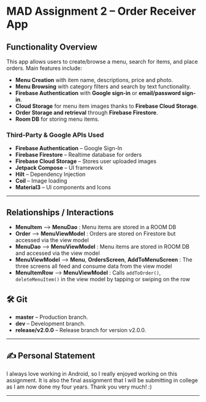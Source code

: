 # MAD Assignment 2 – Order Receiver App

## Functionality Overview

This app allows users to create/browse a menu, search for items, and place orders. Main features include:

- **Menu Creation** with item name, descriptions, price and photo.
- **Menu Browsing** with category filters and search by text functionality.
- **Firebase Authentication** with **Google sign-in** or **email/password sign-in**.
- **Cloud Storage** for menu item images thanks to **Firebase Cloud Storage**.
- **Order Storage and retrieval** through **Firebase Firestore**.
- **Room DB** for storing menu items.

### Third-Party & Google APIs Used

- **Firebase Authentication** – Google Sign-In
- **Firebase Firestore** – Realtime database for orders
- **Firebase Cloud Storage** – Stores user uploaded images
- **Jetpack Compose** – UI framework
- **Hilt** – Dependency Injection
- **Coil** – Image loading
- **Material3** – UI components and Icons

---

## Relationships / Interactions

- **MenuItem**  -->  **MenuDao**  : Menu items are stored in a ROOM DB
- **Order**  -->  **MenuViewModel**  : Orders are stored on Firestore but accessed via the view model
- **MenuDao**  -->  **MenuViewModel**  : Menu items are stored in ROOM DB and accessed via the view model
- **MenuViewModel**  -->  **Menu**, **OrdersScreen**, **AddToMenuScreen**  : The three screens all feed and consume data from the view model
- **MenuItemRow**  -->  **MenuViewModel**  : Calls `addToOrder()`, `deleteMenuItem()` in the view model by tapping or swiping on the row

## 🛠️ Git

- **master** – Production branch.
- **dev** – Development branch.
- **release/v2.0.0** – Release branch for version v2.0.0.

---

## ✍️ Personal Statement

I always love working in Android, so I really enjoyed working on this assignment. It is also the final assignment that I will be 
submitting in college as I am now done my four years. Thank you very much! :)

---
